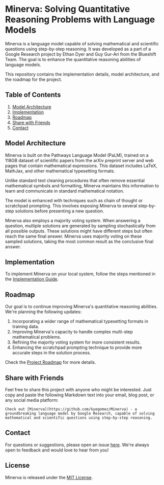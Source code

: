 # Minerva: Solving Quantitative Reasoning Problems with Language Models

Minerva is a language model capable of solving mathematical and scientific questions using step-by-step reasoning. It was developed as a part of a Google Research project by Ethan Dyer and Guy Gur-Ari from the Blueshift Team. The goal is to enhance the quantitative reasoning abilities of language models. 

This repository contains the implementation details, model architecture, and the roadmap for the project.

## Table of Contents

1. [Model Architecture](#model-architecture)
2. [Implementation](#implementation)
3. [Roadmap](#roadmap)
4. [Share with Friends](#share-with-friends)
5. [Contact](#contact)

## Model Architecture

Minerva is built on the Pathways Language Model (PaLM), trained on a 118GB dataset of scientific papers from the arXiv preprint server and web pages that contain mathematical expressions. This dataset includes LaTeX, MathJax, and other mathematical typesetting formats. 

Unlike standard text cleaning procedures that often remove essential mathematical symbols and formatting, Minerva maintains this information to learn and communicate in standard mathematical notation.

The model is enhanced with techniques such as chain of thought or scratchpad prompting. This involves exposing Minerva to several step-by-step solutions before presenting a new question. 

Minerva also employs a majority voting system. When answering a question, multiple solutions are generated by sampling stochastically from all possible outputs. These solutions might have different steps but often reach the same final answer. Minerva uses majority voting on these sampled solutions, taking the most common result as the conclusive final answer.

## Implementation

To implement Minerva on your local system, follow the steps mentioned in the [Implementation Guide](IMPLEMENTATION_GUIDE.md). 

## Roadmap

Our goal is to continue improving Minerva's quantitative reasoning abilities. We're planning the following updates:

1. Incorporating a wider range of mathematical typesetting formats in training data.
2. Improving Minerva's capacity to handle complex multi-step mathematical problems.
3. Refining the majority voting system for more consistent results.
4. Enhancing the scratchpad prompting technique to provide more accurate steps in the solution process.

Check the [Project Roadmap](ROADMAP.md) for more details.

## Share with Friends

Feel free to share this project with anyone who might be interested. Just copy and paste the following Markdown text into your email, blog post, or any social media platform:

```
Check out [Minerva](https://github.com/kyegomez/Minerva) - a groundbreaking language model by Google Research, capable of solving mathematical and scientific questions using step-by-step reasoning.
```

## Contact

For questions or suggestions, please open an issue [here](https://github.com/kyegomez/Minerva/issues). We're always open to feedback and would love to hear from you! 

## License

Minerva is released under the [MIT License](LICENSE).

